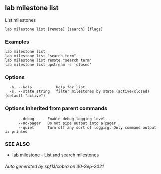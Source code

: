 ## lab milestone list

List milestones

```
lab milestone list [remote] [search] [flags]
```

### Examples

```
lab milestone list
lab milestone list "search term"
lab milestone list remote "search term"
lab milestone list upstream -s 'closed'
```

### Options

```
  -h, --help           help for list
  -s, --state string   filter milestones by state (active/closed) (default "active")
```

### Options inherited from parent commands

```
      --debug      Enable debug logging level
      --no-pager   Do not pipe output into a pager
      --quiet      Turn off any sort of logging. Only command output is printed
```

### SEE ALSO

* [lab milestone](lab_milestone.md)	 - List and search milestones

###### Auto generated by spf13/cobra on 30-Sep-2021
